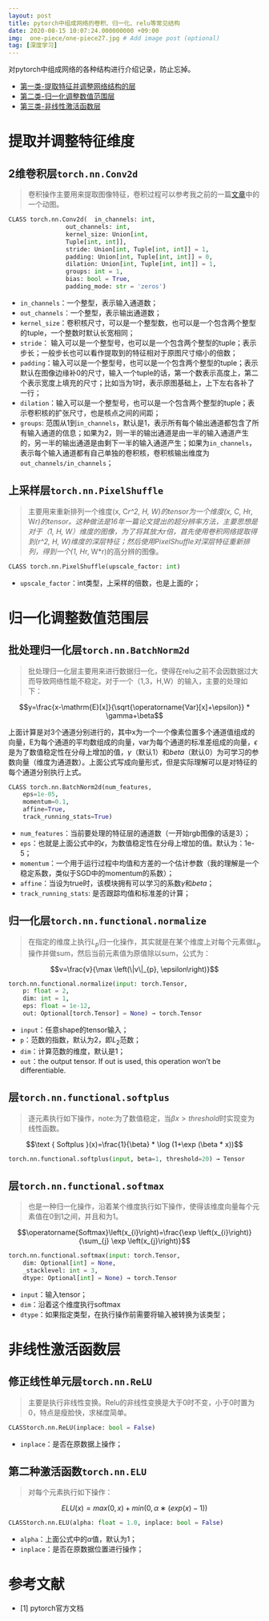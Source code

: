 ```yaml
---
layout: post
title: pytorch中组成网络的卷积、归一化、relu等常见结构
date: 2020-08-15 10:07:24.000000000 +09:00
img:  one-piece/one-piece27.jpg # Add image post (optional)
tag: [深度学习]
---
```


对pytorch中组成网络的各种结构进行介绍记录，防止忘掉。

- [第一类-提取特征并调整网络结构的层](#提取并调整特征维度)
- [第二类-归一化调整数值范围层](#归一化调整数值范围层)
- [第三类-非线性激活函数层](#非线性激活函数层)

# 提取并调整特征维度

## 2维卷积层`torch.nn.Conv2d`

> 卷积操作主要用来提取图像特征，卷积过程可以参考我之前的一篇[文章](https://xhy3054.github.io/cnn-base/)中的一个动图。

```py
CLASS torch.nn.Conv2d(	in_channels: int, 
				out_channels: int, 
				kernel_size: Union[int, 
				Tuple[int, int]], 
				stride: Union[int, Tuple[int, int]] = 1, 
				padding: Union[int, Tuple[int, int]] = 0, 
				dilation: Union[int, Tuple[int, int]] = 1, 
				groups: int = 1, 
				bias: bool = True, 
				padding_mode: str = 'zeros')
```

- `in_channels`：一个整型，表示输入通道数；
- `out_channels`：一个整型，表示输出通道数；
- `kernel_size`：卷积核尺寸，可以是一个整型数，也可以是一个包含两个整型的tuple，一个整数时默认长宽相同；
- `stride`： 输入可以是一个整型号，也可以是一个包含两个整型的tuple；表示步长；一般步长也可以看作提取到的特征相对于原图尺寸缩小的倍数；
- `padding`：输入可以是一个整型号，也可以是一个包含两个整型的tuple；表示默认在图像边缘补0的尺寸，输入一个tuple的话，第一个数表示高度上，第二个表示宽度上填充的尺寸；比如当为1时，表示原图基础上，上下左右各补了一行；
- `dilation`：输入可以是一个整型号，也可以是一个包含两个整型的tuple；表示卷积核的扩张尺寸，也是核点之间的间距；
- `groups`: 范围从1到`in_channels`，默认是1，表示所有每个输出通道都包含了所有输入通道的信息；如果为2，则一半的输出通道是由一半的输入通道产生的，另一半的输出通道是由剩下一半的输入通道产生；如果为`in_channels`，表示每个输入通道都有自己单独的卷积核，卷积核输出维度为`out_channels/in_channels`；

## 上采样层`torch.nn.PixelShuffle`

> 主要用来重新排列一个维度(x, C*r^2, H, W)的tensor为一个维度(x, C, H*r, W*r)的tensor。这种做法是16年一篇论文提出的超分辨率方法，主要思想是对于（1, H, W）维度的图像，为了将其放大r倍，首先使用卷积网络提取得到(r^2, H, W)维度的深层特征；然后使用PixelShuffle对深层特征重新排列，得到一个(1, H*r, W*r)的高分辨的图像。

```python
CLASS torch.nn.PixelShuffle(upscale_factor: int)
```

- `upscale_factor`：int类型，上采样的倍数，也是上面的r；


# 归一化调整数值范围层

## 批处理归一化层`torch.nn.BatchNorm2d`

> 批处理归一化层主要用来进行数据归一化，使得在relu之前不会因数据过大而导致网络性能不稳定。对于一个（1,3，H,W）的输入，主要的处理如下：

$$y=\frac{x-\mathrm{E}[x]}{\sqrt{\operatorname{Var}[x]+\epsilon}} * \gamma+\beta$$

上面计算是对3个通道分别进行的，其中x为一个一个像素位置多个通道值组成的向量，E为每个通道的平均数组成的向量，var为每个通道的标准差组成的向量，$\epsilon$是为了数值稳定性在分母上增加的值，$\gamma$（默认1）和$beta$（默认0）为可学习的参数向量（维度为通道数）。上面公式写成向量形式，但是实际理解可以是对特征的每个通道分别执行上式。


```py
CLASS torch.nn.BatchNorm2d(num_features, 
	eps=1e-05, 
	momentum=0.1, 
	affine=True, 
	track_running_stats=True)
```

- `num_features`：当前要处理的特征层的通道数（一开始rgb图像的话是3）；
- `eps`：也就是上面公式中的$\epsilon$，为数值稳定性在分母上增加的值。默认为：1e-5；
- `momentum`：一个用于运行过程中均值和方差的一个估计参数（我的理解是一个稳定系数，类似于SGD中的momentum的系数）；
- `affine`：当设为true时，该模块拥有可以学习的系数$\gamma$和$beta$；
- `track_running_stats`: 是否跟踪均值和标准差的计算；

## 归一化层`torch.nn.functional.normalize`

> 在指定的维度上执行$L_p$归一化操作，其实就是在某个维度上对每个元素做$L_p$操作并做sum，然后当前元素值为原值除以sum，公式为：

$$v=\frac{v}{\max \left(\|v\|_{p}, \epsilon\right)}$$


```python
torch.nn.functional.normalize(input: torch.Tensor, 
	p: float = 2, 
	dim: int = 1, 
	eps: float = 1e-12, 
	out: Optional[torch.Tensor] = None) → torch.Tensor
```

- `input`：任意shape的tensor输入；
- `p`：范数的指数，默认为2，即$L_2$范数；
- `dim`：计算范数的维度，默认是1；
- `out`：the output tensor. If out is used, this operation won’t be differentiable.

## 层`torch.nn.functional.softplus`

> 逐元素执行如下操作，note:为了数值稳定，当$\beta x > threshold$时实现变为线性函数。

$$\text { Softplus }(x)=\frac{1}{\beta} * \log (1+\exp (\beta * x))$$

```python
torch.nn.functional.softplus(input, beta=1, threshold=20) → Tensor
```

## 层`torch.nn.functional.softmax`

> 也是一种归一化操作，沿着某个维度执行如下操作，使得该维度向量每个元素值在0到1之间，并且和为1。

$$\operatorname{Softmax}\left(x_{i}\right)=\frac{\exp \left(x_{i}\right)}{\sum_{j} \exp \left(x_{j}\right)}$$

```python
torch.nn.functional.softmax(input: torch.Tensor, 
	dim: Optional[int] = None, 
	_stacklevel: int = 3, 
	dtype: Optional[int] = None) → torch.Tensor
```

- `input`：输入tensor；
- `dim`：沿着这个维度执行softmax
- `dtype`：如果指定类型，在执行操作前需要将输入被转换为该类型；

# 非线性激活函数层

## 修正线性单元层`torch.nn.ReLU`

> 主要是执行非线性变换。Relu的非线性变换是大于0时不变，小于0时置为0，特点是瘦脸快，求梯度简单。

```python
CLASStorch.nn.ReLU(inplace: bool = False)
```

- `inplace`：是否在原数据上操作；

## 第二种激活函数`torch.nn.ELU`

> 对每个元素执行如下操作：

$$ ELU(x)=max(0,x)+min(0,α∗(exp(x)−1)) $$

```python
CLASStorch.nn.ELU(alpha: float = 1.0, inplace: bool = False)
```

- `alpha`：上面公式中的$\alpha$值，默认为1；
- `inplace`：是否在原数据位置进行操作；


# 参考文献

- [1] pytorch官方文档

